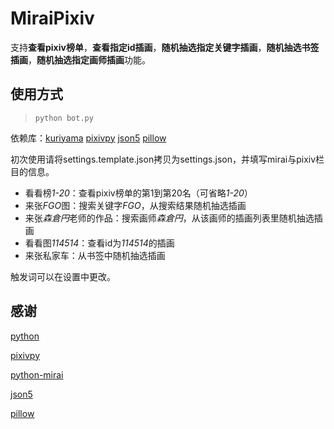 MiraiPixiv
=====

支持**查看pixiv榜单**，**查看指定id插画**，**随机抽选指定关键字插画**，**随机抽选书签插画**，**随机抽选指定画师插画**功能。

## 使用方式

>`python bot.py`

依赖库：[kuriyama](https://github.com/NatriumLab/python-mirai) [pixivpy](https://github.com/upbit/pixivpy) [json5](https://github.com/json5/json5) [pillow](https://github.com/python-pillow/Pillow)

初次使用请将settings.template.json拷贝为settings.json，并填写mirai与pixiv栏目的信息。

- 看看榜*1-20*：查看pixiv榜单的第1到第20名（可省略*1-20*）
- 来张*FGO*图：搜索关键字*FGO*，从搜索结果随机抽选插画
- 来张*森倉円*老师的作品：搜索画师*森倉円*，从该画师的插画列表里随机抽选插画
- 看看图*114514*：查看id为*114514*的插画
- 来张私家车：从书签中随机抽选插画

触发词可以在设置中更改。

## 感谢

[python](https://www.python.org/)

[pixivpy](https://github.com/upbit/pixivpy)

[python-mirai](https://github.com/NatriumLab/python-mirai)

[json5](https://github.com/json5/json5)

[pillow](https://github.com/python-pillow/Pillow)